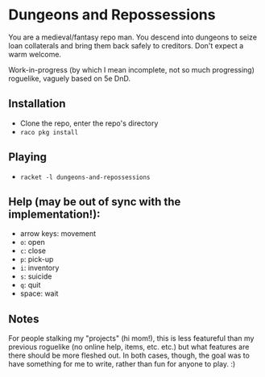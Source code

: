 # Dungeons and Repossessions

You are a medieval/fantasy repo man. You descend into dungeons to seize
loan collaterals and bring them back safely to creditors. Don't expect a
warm welcome.

Work-in-progress (by which I mean incomplete, not so much progressing)
roguelike, vaguely based on 5e DnD.

## Installation
* Clone the repo, enter the repo's directory
* `raco pkg install`

## Playing
* `racket -l dungeons-and-repossessions`

## Help (may be out of sync with the implementation!):
* arrow keys: movement
* `o`: open
* `c`: close
* `p`: pick-up
* `i`: inventory
* `s`: suicide
* `q`: quit
* space: wait

## Notes

For people stalking my "projects" (hi mom!), this is less featureful
than my previous roguelike (no online help, items, etc. etc.) but what
features are there should be more fleshed out. In both cases, though,
the goal was to have something for me to write, rather than fun for
anyone to play. :)
